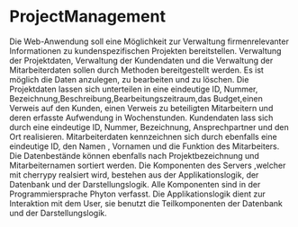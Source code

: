 # ProjectManagement
 Die Web-Anwendung soll eine Möglichkeit zur Verwaltung firmenrelevanter Informationen zu kundenspezifischen Projekten bereitstellen. Verwaltung der Projektdaten, Verwaltung der Kundendaten und die Verwaltung der Mitarbeiterdaten sollen durch Methoden bereitgestellt werden. Es ist möglich die Daten anzulegen, zu bearbeiten und zu löschen. Die Projektdaten lassen sich unterteilen in eine eindeutige ID, Nummer, Bezeichnung,Beschreibung,Bearbeitungszeitraum,das Budget,einen Verweis auf den Kunden, einen Verweis zu beteiligten Mitarbeitern und deren erfasste Aufwendung in Wochenstunden. Kundendaten lass sich durch eine eindeutige ID, Nummer, Bezeichnung, Ansprechpartner und den Ort realisieren. Mitarbeiterdaten kennzeichnen sich durch ebenfalls eine eindeutige ID, den Namen , Vornamen und die Funktion des Mitarbeiters. Die Datenbestände können ebenfalls nach Projektbezeichnung und Mitarbeiternamen sortiert werden. Die Komponenten des Servers ,welcher mit cherrypy realsiert wird, bestehen aus der Applikationslogik, der Datenbank und der Darstellungslogik. Alle Komponenten sind in der Programmiersprache Phyton verfasst. Die Applikationslogik dient zur Interaktion mit dem User, sie benutzt die Teilkomponenten der Datenbank und der Darstellungslogik.
